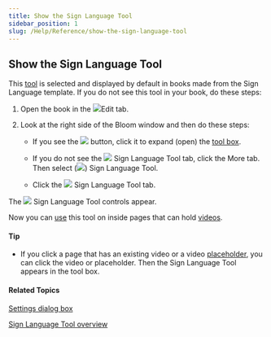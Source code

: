 ```yaml
---
title: Show the Sign Language Tool
sidebar_position: 1
slug: /Help/Reference/show-the-sign-language-tool
---
```


## Show the Sign Language Tool

This [tool](../../../Concepts/Tool_Box.md) is selected and displayed by default in books made from the Sign Language template. If you do not see this tool in your book, do these steps:

1.  Open the book in the ![](/ref-docs-assets/images/User_Interface/Tabs/EditTab.png)Edit tab.
    
2.  Look at the right side of the Bloom window and then do these steps:
    
    -   If you see the ![](/ref-docs-assets/images/Tasks/Edit_tasks/Leveled_Reader_Tool/Show_the_Leveled_Reader_Tool_NEW.png) button, click it to expand (open) the [tool box](../../../Concepts/Tool_Box.md).
        
    -   If you do not see the ![](/ref-docs-assets/images/Tasks/Edit_tasks/Sign_Language_Tool/VideoPlaceHolderSMALL.png) Sign Language Tool tab, click the More tab. Then select (![](/ref-docs-assets/images/CheckedBoxMorePane.png)) Sign Language Tool.
        
    -   Click the ![](/ref-docs-assets/images/Tasks/Edit_tasks/Sign_Language_Tool/VideoPlaceHolderSMALL.png) Sign Language Tool tab.
        

The ![](/ref-docs-assets/images/Tasks/Edit_tasks/Sign_Language_Tool/VideoPlaceHolderSMALLblue.png) Sign Language Tool controls appear.

Now you can [use](Using_the_Sign_Languager_Tool.md) this tool on inside pages that can hold [videos](../../../Concepts/Video.md).

#### Tip

-   If you click a page that has an existing video or a video [placeholder](../../../Concepts/Video.md), you can click the video or placeholder. Then the Sign Language Tool appears in the tool box.
    

#### Related Topics

[Settings dialog box](../../../User_Interface/Dialog_boxes/Settings_dialog_box.md)

[Sign Language Tool overview](Sign_Language_Tool_overview.md)